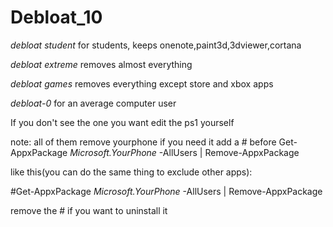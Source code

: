 # Debloat_10

*debloat student*
for students, keeps onenote,paint3d,3dviewer,cortana

*debloat extreme*
removes almost everything

*debloat games*
removes everything except store and xbox apps

*debloat-0*
for an average computer user

If you don't see the one you want edit the ps1 yourself

note: all of them remove yourphone if you need it add a # before Get-AppxPackage *Microsoft.YourPhone* -AllUsers | Remove-AppxPackage

like this(you can do the same thing to exclude other apps):

#Get-AppxPackage *Microsoft.YourPhone* -AllUsers | Remove-AppxPackage

remove the # if you want to uninstall it
